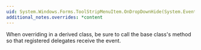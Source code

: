 ```yaml
---
uid: System.Windows.Forms.ToolStripMenuItem.OnDropDownHide(System.EventArgs)
additional_notes.overrides: *content
---
```


<p>When overriding <xref href="System.Windows.Forms.ToolStripMenuItem.OnDropDownHide(System.EventArgs)"></xref> in a derived class, be sure to call the base class's <xref href="System.Windows.Forms.ToolStripMenuItem.OnDropDownHide(System.EventArgs)"></xref> method so that registered delegates receive the event.</p>


